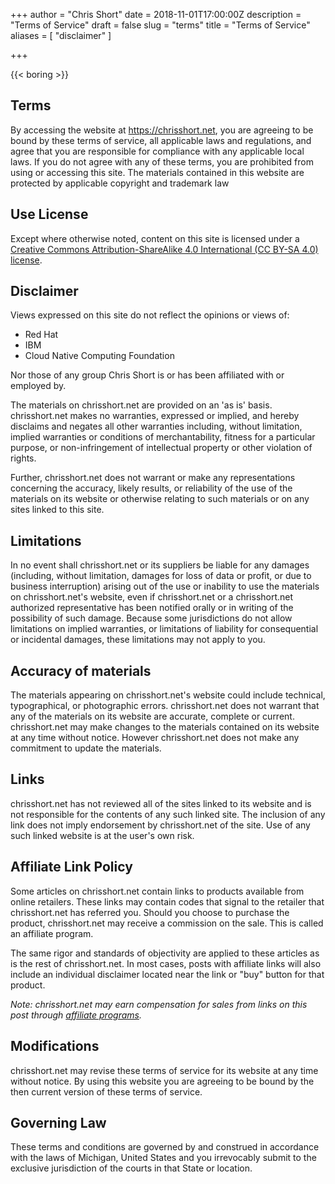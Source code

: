 +++
author = "Chris Short"
date = 2018-11-01T17:00:00Z
description = "Terms of Service"
draft = false
slug = "terms"
title = "Terms of Service"
aliases = [
    "disclaimer"
]

+++

{{< boring >}}

## Terms

By accessing the website at <https://chrisshort.net>, you are agreeing to be bound by these terms of service, all applicable laws and regulations, and agree that you are responsible for compliance with any applicable local laws. If you do not agree with any of these terms, you are prohibited from using or accessing this site. The materials contained in this website are protected by applicable copyright and trademark law

## Use License

Except where otherwise noted, content on this site is licensed under a [Creative Commons Attribution-ShareAlike 4.0 International (CC BY-SA 4.0) license](/copyright/).

## Disclaimer

Views expressed on this site do not reflect the opinions or views of:

* Red Hat
* IBM
* Cloud Native Computing Foundation

Nor those of any group Chris Short is or has been affiliated with or employed by.

The materials on chrisshort.net are provided on an 'as is' basis. chrisshort.net makes no warranties, expressed or implied, and hereby disclaims and negates all other warranties including, without limitation, implied warranties or conditions of merchantability, fitness for a particular purpose, or non-infringement of intellectual property or other violation of rights.

Further, chrisshort.net does not warrant or make any representations concerning the accuracy, likely results, or reliability of the use of the materials on its website or otherwise relating to such materials or on any sites linked to this site.

## Limitations

In no event shall chrisshort.net or its suppliers be liable for any damages (including, without limitation, damages for loss of data or profit, or due to business interruption) arising out of the use or inability to use the materials on chrisshort.net's website, even if chrisshort.net or a chrisshort.net authorized representative has been notified orally or in writing of the possibility of such damage. Because some jurisdictions do not allow limitations on implied warranties, or limitations of liability for consequential or incidental damages, these limitations may not apply to you.

## Accuracy of materials

The materials appearing on chrisshort.net's website could include technical, typographical, or photographic errors. chrisshort.net does not warrant that any of the materials on its website are accurate, complete or current. chrisshort.net may make changes to the materials contained on its website at any time without notice. However chrisshort.net does not make any commitment to update the materials.

## Links

chrisshort.net has not reviewed all of the sites linked to its website and is not responsible for the contents of any such linked site. The inclusion of any link does not imply endorsement by chrisshort.net of the site. Use of any such linked website is at the user's own risk.

## Affiliate Link Policy

Some articles on chrisshort.net contain links to products available from online retailers. These links may contain codes that signal to the retailer that chrisshort.net has referred you. Should you choose to purchase the product, chrisshort.net may receive a commission on the sale. This is called an affiliate program.

The same rigor and standards of objectivity are applied to these articles as is the rest of chrisshort.net. In most cases, posts with affiliate links will also include an individual disclaimer located near the link or "buy" button for that product.

*Note: chrisshort.net may earn compensation for sales from links on this post through [affiliate programs](/terms/).*

## Modifications

chrisshort.net may revise these terms of service for its website at any time without notice. By using this website you are agreeing to be bound by the then current version of these terms of service.

## Governing Law

These terms and conditions are governed by and construed in accordance with the laws of Michigan, United States and you irrevocably submit to the exclusive jurisdiction of the courts in that State or location.